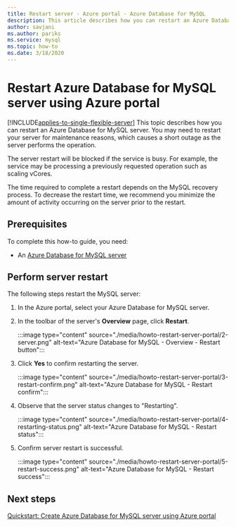 ```yaml
---
title: Restart server - Azure portal - Azure Database for MySQL
description: This article describes how you can restart an Azure Database for MySQL server using the Azure portal.
author: savjani
ms.author: pariks
ms.service: mysql
ms.topic: how-to
ms.date: 3/18/2020
---
```


# Restart Azure Database for MySQL server using Azure portal

[!INCLUDE[applies-to-single-flexible-server](includes/applies-to-single-flexible-server.md)]
This topic describes how you can restart an Azure Database for MySQL server. You may need to restart your server for maintenance reasons, which causes a short outage as the server performs the operation.

The server restart will be blocked if the service is busy. For example, the service may be processing a previously requested operation such as scaling vCores.

The time required to complete a restart depends on the MySQL recovery process. To decrease the restart time, we recommend you minimize the amount of activity occurring on the server prior to the restart.

## Prerequisites
To complete this how-to guide, you need:
- An [Azure Database for MySQL server](quickstart-create-mysql-server-database-using-azure-portal.md)

## Perform server restart

The following steps restart the MySQL server:

1. In the Azure portal, select your Azure Database for MySQL server.

2. In the toolbar of the server's **Overview** page, click **Restart**.

   :::image type="content" source="./media/howto-restart-server-portal/2-server.png" alt-text="Azure Database for MySQL - Overview - Restart button":::

3. Click **Yes** to confirm restarting the server.

   :::image type="content" source="./media/howto-restart-server-portal/3-restart-confirm.png" alt-text="Azure Database for MySQL - Restart confirm":::

4. Observe that the server status changes to "Restarting".

   :::image type="content" source="./media/howto-restart-server-portal/4-restarting-status.png" alt-text="Azure Database for MySQL - Restart status":::

5. Confirm server restart is successful.

   :::image type="content" source="./media/howto-restart-server-portal/5-restart-success.png" alt-text="Azure Database for MySQL - Restart success":::

## Next steps

[Quickstart: Create Azure Database for MySQL server using Azure portal](./quickstart-create-mysql-server-database-using-azure-portal.md)
